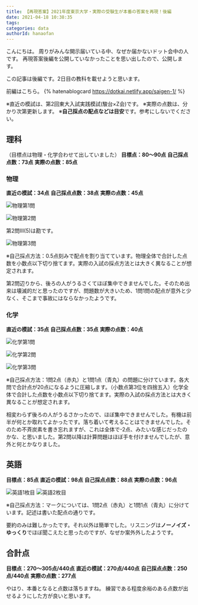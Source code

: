 ```yaml
---
title: 【再現答案】2021年度東京大学・実際の受験生が本番の答案を再現！後編
date: 2021-04-18 10:38:35
tags:
categories: data
authorId: hanaofan
---
```


こんにちは。
周りがみんな開示届いている中、なぜか届かないドット会中の人です。
再現答案後編を公開していなかったことを思い出したので、公開します。

この記事は後編です。2日目の教科を載せようと思います。

前編はこちら。
{% hatenablogcard https://dotkai.netlify.app/saigen-1/ %}

※直近の模試は、第2回東大入試実践模試(駿台×Z会)です。
※実際の点数は、分かり次第更新します。
※**自己採点の配点などは目安**です。参考にしないでください。

## 理科

（目標点は物理・化学合わせて出していました）
**目標点：80～90点**
**自己採点点数：73点**
**実際の点数：85点**

### 物理

**直近の模試：34点**
**自己採点点数：38点**
**実際の点数：45点**

![物理第1問](https://lh3.googleusercontent.com/pw/ACtC-3e03BEHvuvHYApkuiNuUSIb4GeLT8rimCWrqMsfrFz_dD7cHEoF6ZLh3cdadGW6XPGJV6j4pSM9VflQ8F9UlRvycwLz19D3Wrf8by2tNEnWlVuPigVavbZMH8xxytVKAkx3saf4SYISejzNCYhuC4bdhA=w1350-h966-no?authuser=0)

![物理第2問](https://lh3.googleusercontent.com/pw/ACtC-3f9-521VEeVlMOWrKCP9G1yVdiyzWMr8rX3mJf0DSjZDHZ2ioZBucjBfeb4tzk8kI05gqRXPpFlVCp_GSN5e80Efx_621xebI6cJwa9fuQEP1IcC52TWRPamrk87ASSKPwqZci-jeOZtWXWZndEzfSxnQ=w1348-h966-no?authuser=0)

第2問Ⅲ(5)は勘です。

![物理第3問](https://lh3.googleusercontent.com/pw/ACtC-3dd5TjtkIk47zpulCfWPO-d5UdOQ143bluy1zgd_WfJ8BmTYcNSaWWJH1pqx5CR80OcIekLoJiPOWMx_FL--KDUrzMM29NesMZB7HUy2Jt8HbRt314l6390yxKg8SsvZZy4agzTHuFfRH1gyvA3x4VRWw=w1363-h966-no?authuser=0)

※自己採点方法：0.5点刻みで配点を割り当てています。物理全体で合計した点数を小数点以下切り捨てます。実際の入試の採点方法とは大きく異なることが想定されます。

第2問辺りから、後ろの人がうるさくてほぼ集中できませんでした。そのため出来は壊滅的だと思ったのですが、問題数が大きいため、1問1問の配点が意外と少なく、そこまで事故にはならなかったようです。

### 化学

**直近の模試：35点**
**自己採点点数：35点**
**実際の点数：40点**

![化学第1問](https://lh3.googleusercontent.com/pw/ACtC-3fkGJMa6Ns4PzLAfyOPRMHVXA1q0YWDbX2d4HZ_g8fQtV8KVAgVP-jNABeTJOtHgLKZc7-Z1IUgYrZVl7CEEnVu1lbfoFeQz0pr8zOQ0o9O9gnXQ_ptZ2OYs_2AuagT3L7DUxtEr7KO8lPe_0QohmIKJw=w1363-h966-no?authuser=0)

![化学第2問](https://lh3.googleusercontent.com/pw/ACtC-3cuKBiaWc6teg-W89IHYCKEqjQMo9NtOfJw_8NiNzI8vGO3KN4ElASq7AJvmavIkrUbM19-X43Gm7NhYeWrSDYB90lnSFdcchEvqGbMFTkPp_XWZb4Y2_eV5FhKDY6IFQcRDw-LRzAVw2lJuUwxqeAWXw=w1348-h966-no?authuser=0)

![化学第3問](https://lh3.googleusercontent.com/pw/ACtC-3cfVoRCz450fJWzz_MYe6yCgnixNA9c60FvZb9GTkPyLcRSHgOJxUAAglMv7P-7X0hrmQMRY32G5BoKbArSyyxFWWi3-OUsJoMB58JM68YS9oBb3e0Wa-XFjJJNq3fWDtLmi0VnClCqJo1Cbb8UkPljeQ=w1361-h966-no?authuser=0)

※自己採点方法：1問2点（赤丸）と1問1点（青丸）の問題に分けています。各大問で合計点が20点になるように圧縮します。（小数点第3位を四捨五入）化学全体で合計した点数を小数点以下切り捨てます。実際の入試の採点方法とは大きく異なることが想定されます。

相変わらず後ろの人がうるさかったので、ほぼ集中できませんでした。有機は前半が何とか取れてよかったです。落ち着いて考えることはできませんでした。そのため不斉炭素を書き忘れますが、これは全体で-2点、みたいな感じだったのかな、と思いました。第2問以降は計算問題はほぼ手を付けませんでしたが、意外と何とかなりました。


## 英語

**目標点：85点**
**直近の模試：98点**
**自己採点点数：88点**
**実際の点数：96点**

![英語1枚目](https://lh3.googleusercontent.com/pw/ACtC-3eZGFjLqSki5sZLXSqUlV_NOVhFXtd3pFLwHkYxhU2o6PqRk7a6MDN2rppmozQYLuNhYMRKVTMaITEXk7eX56x9j_SEfDqWO5-aSBBpANVBTjpOMWp1p_Ri4i81P7RWsXMBAFUmYAUDldaPQRU6GJm4SQ=w685-h966-no?authuser=0)
![英語2枚目](https://lh3.googleusercontent.com/pw/ACtC-3fl584uXm2FlpmHDqaI-sjDTGWt-mfEyK1MLafaNFVSryF1gvcdLuTDZJqML6ac_MIzgfFh_IVs3dhGOOjxPjcXdKkBX9kJQ1NgqwtjGLqaRqWuI2Ei5vl-WS3CMsSy6-9tulWf3DiiNLwGWAIhH-WR2g=w664-h934-no?authuser=0)

※自己採点方法：マークについては、1問2点（赤丸）と1問1点（青丸）に分けています。記述は書いた配点の通りです。

要約のみは難しかったです。それ以外は簡単でした。リスニングは**ノーノイズ・ゆっくり**でほぼ聞こえたと思ったのですが、なぜか案外外したようです。

## 合計点

**目標点：270～305点/440点**
**直近の模試：270点/440点**
**自己採点点数：250点/440点**
**実際の点数：277点**

やはり、本番となると点数は落ちますね。
練習である程度余裕のある点数が出せるようにした方が良いと思います。
